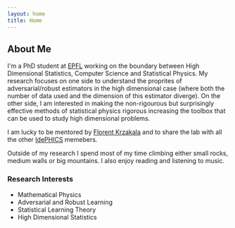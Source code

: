 ```yaml
---
layout: home
title: Home
---
```


## About Me

I'm a PhD student at [EPFL](https://www.epfl.ch/en/) working on the boundary between High Dimensional Statistics, Computer Science and Statistical Physics. 
My research focuses on one side to understand the proprites of adversarial/robust estimators in the high dimensional case (where both the number of data used and the dimension of this estimator diverge). On the other side, I am interested in making the non-rigourous but surprisingly effective methods of statistical physics rigorous increasing the toolbox that can be used to study high dimensional problems.

I am lucky to be mentored by [Florent Krzakala](https://florentkrzakala.com/) and to share the lab with all the other [IdePHICS](https://www.epfl.ch/labs/idephics/) memebers. 

Outside of my research I spend most of my time climbing either small rocks, medium walls or big mountains. I also enjoy reading and listening to music.

### Research Interests

- Mathematical Physics
- Adversarial and Robust Learning
- Statistical Learning Theory
- High Dimensional Statistics
